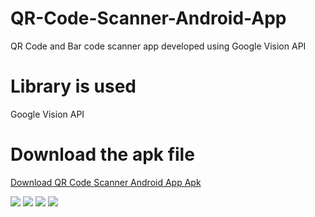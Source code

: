# QR-Code-Scanner-Android-App
QR Code and Bar code scanner app developed using Google Vision API

# Library is used
Google Vision API

# Download the apk file
<a href="/QR Code Scanner.apk?raw=true" download="QR Code Scanner.apk" target="_blank"> Download QR Code Scanner Android App Apk</a>

<img src="/1.png"/>
<img src="/2.png"/>
<img src="/3.png"/>
<img src="/4.png"/>
